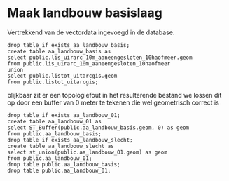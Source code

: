 # Maak landbouw basislaag

Vertrekkend van de vectordata ingevoegd in de database.
```
drop table if exists aa_landbouw_basis;
create table aa_landbouw_basis as 
select public.lis_uirarc_10m_aaneengesloten_10haofmeer.geom
from public.lis_uirarc_10m_aaneengesloten_10haofmeer
union
select public.listot_uitarcgis.geom
from public.listot_uitarcgis;
```
blijkbaar zit er een topologiefout in het resulterende bestand
we lossen dit op door een buffer van 0 meter te tekenen die wel geometrisch correct is
```
drop table if exists aa_landbouw_01;
create table aa_landbouw_01 as 
select ST_Buffer(public.aa_landbouw_basis.geom, 0) as geom
from public.aa_landbouw_basis;
drop table if exists aa_landbouw_slecht;
create table aa_landbouw_slecht as
select st_union(public.aa_landbouw_01.geom) as geom
from public.aa_landbouw_01;
drop table public.aa_landbouw_basis;
drop table public.aa_landbouw_01;
```
